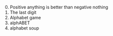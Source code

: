 0. Positive anything is better than negative nothing
1. The last digit   
2. Alphabet game
3. alphABET
4. alphabet soup

